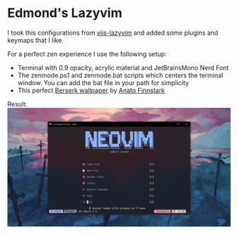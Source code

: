 # Edmond's Lazyvim

I took this configurations from [viis-lazyvim](https://github.com/JackDerksen/viis-lazyvim) and added some plugins and keymaps that I like.

For a perfect zen experience I use the following setup:
- Terminal with 0.9 opacity, acrylic material and JetBrainsMono Nerd Font
- The zenmode.ps1 and zenmode.bat scripts which centers the terminal window. You can add the bat file in your path for simplicity
- This perfect [Berserk wallpaper](https://cdna.artstation.com/p/assets/images/images/018/347/278/large/anato-finnstark-anato-finnstark-the-band-of-the-hawk-berserk-by-anatofinnstark-dct5yif-fullview.jpg?1559045840) by [Anato Finnstark](https://www.artstation.com/anto-finnstark) 

Result:
![](https://raw.githubusercontent.com/EdmondTabaku/nvim-setup/master/assets/screenshot.png)


